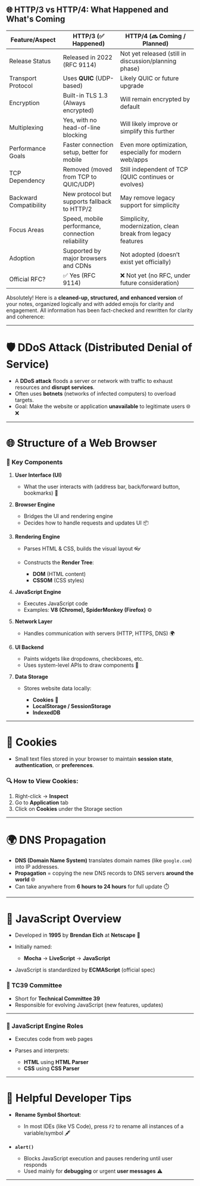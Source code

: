 ## 🌐 HTTP/3 vs HTTP/4: What Happened and What's Coming

| Feature/Aspect           | HTTP/3 (✅ Happened)                                     | HTTP/4 (🔜 Coming / Planned)                                  |
|--------------------------|----------------------------------------------------------|---------------------------------------------------------------|
| Release Status           | Released in 2022 (RFC 9114)                              | Not yet released (still in discussion/planning phase)         |
| Transport Protocol       | Uses **QUIC** (UDP-based)                                | Likely QUIC or future upgrade                                 |
| Encryption               | Built-in TLS 1.3 (Always encrypted)                      | Will remain encrypted by default                              |
| Multiplexing             | Yes, with no head-of-line blocking                       | Will likely improve or simplify this further                  |
| Performance Goals        | Faster connection setup, better for mobile               | Even more optimization, especially for modern web/apps        |
| TCP Dependency           | Removed (moved from TCP to QUIC/UDP)                     | Still independent of TCP (QUIC continues or evolves)          |
| Backward Compatibility   | New protocol but supports fallback to HTTP/2             | May remove legacy support for simplicity                      |
| Focus Areas              | Speed, mobile performance, connection reliability        | Simplicity, modernization, clean break from legacy features   |
| Adoption                 | Supported by major browsers and CDNs                     | Not adopted (doesn’t exist yet officially)                    |
| Official RFC?            | ✅ Yes (RFC 9114)                                         | ❌ Not yet (no RFC, under future consideration)                |








Absolutely! Here is a **cleaned-up, structured, and enhanced version** of your notes, organized logically and with added emojis for clarity and engagement. All information has been fact-checked and rewritten for clarity and coherence:

---

# 🛡️ DDoS Attack (Distributed Denial of Service)

* A **DDoS attack** floods a server or network with traffic to exhaust resources and **disrupt services**.
* Often uses **botnets** (networks of infected computers) to overload targets.
* Goal: Make the website or application **unavailable** to legitimate users 🌐❌

---

# 🌐 Structure of a Web Browser

### 🧩 Key Components

1. **User Interface (UI)**

   * What the user interacts with (address bar, back/forward button, bookmarks) 🧭

2. **Browser Engine**

   * Bridges the UI and rendering engine
   * Decides how to handle requests and updates UI 📦

3. **Rendering Engine**

   * Parses HTML & CSS, builds the visual layout 👓
   * Constructs the **Render Tree**:

     * **DOM** (HTML content)
     * **CSSOM** (CSS styles)

4. **JavaScript Engine**

   * Executes JavaScript code
   * Examples: **V8 (Chrome), SpiderMonkey (Firefox)** ⚙️

5. **Network Layer**

   * Handles communication with servers (HTTP, HTTPS, DNS) 🌍

6. **UI Backend**

   * Paints widgets like dropdowns, checkboxes, etc.
   * Uses system-level APIs to draw components 🎨

7. **Data Storage**

   * Stores website data locally:

     * **Cookies** 🍪
     * **LocalStorage / SessionStorage**
     * **IndexedDB**

---

# 🍪 Cookies

* Small text files stored in your browser to maintain **session state**, **authentication**, or **preferences**.

### 🔍 How to View Cookies:

1. Right-click → **Inspect**
2. Go to **Application** tab
3. Click on **Cookies** under the Storage section

---

# 🌍 DNS Propagation

* **DNS (Domain Name System)** translates domain names (like `google.com`) into IP addresses.
* **Propagation** = copying the new DNS records to DNS servers **around the world** 🌐
* Can take anywhere from **6 hours to 24 hours** for full update ⏱️

---

# 📜 JavaScript Overview

* Developed in **1995** by **Brendan Eich** at **Netscape** 🧠

* Initially named:

  * **Mocha** → **LiveScript** → **JavaScript**

* JavaScript is standardized by **ECMAScript** (official spec)

### 👥 TC39 Committee

* Short for **Technical Committee 39**
* Responsible for evolving JavaScript (new features, updates)

---

### 🧱 JavaScript Engine Roles

* Executes code from web pages
* Parses and interprets:

  * **HTML** using **HTML Parser**
  * **CSS** using **CSS Parser**

---

# 🧠 Helpful Developer Tips

* **Rename Symbol Shortcut**:

  * In most IDEs (like VS Code), press `F2` to rename all instances of a variable/symbol 🖋️

* **`alert()`**

  * Blocks JavaScript execution and pauses rendering until user responds
  * Used mainly for **debugging** or urgent **user messages** ⚠️

---


